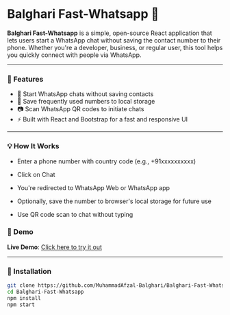 # Balghari Fast-Whatsapp 🚀

**Balghari Fast-Whatsapp** is a simple, open-source React application that lets users start a WhatsApp chat without saving the contact number to their phone. Whether you're a developer, business, or regular user, this tool helps you quickly connect with people via WhatsApp.

---

### 🌟 Features

- 📱 Start WhatsApp chats without saving contacts
- 💾 Save frequently used numbers to local storage
- 📷 Scan WhatsApp QR codes to initiate chats
- ⚡ Built with React and Bootstrap for a fast and responsive UI

---

### 💡 How It Works
- Enter a phone number with country code (e.g., +91xxxxxxxxxx)

- Click on Chat

- You're redirected to WhatsApp Web or WhatsApp app

- Optionally, save the number to browser's local storage for future use

- Use QR code scan to chat without typing

### 📸 Demo

**Live Demo**: [Click here to try it out](https://balghari-fast-whatsapp.vercel.app)  


---

### 🔧 Installation

```bash
git clone https://github.com/MuhammadAfzal-Balghari/Balghari-Fast-Whatsapp.git
cd Balghari-Fast-Whatsapp
npm install
npm start
